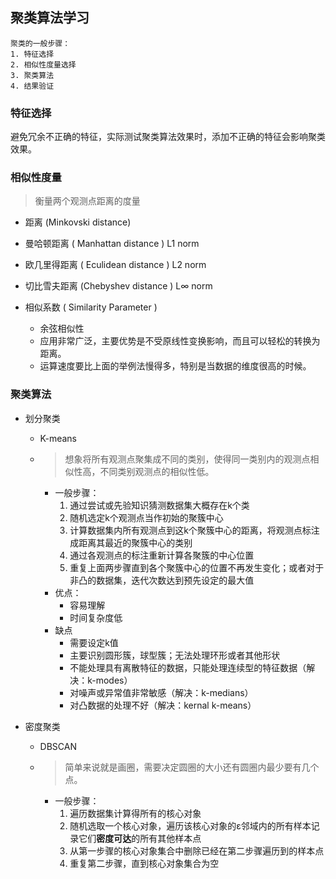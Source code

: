 ## 聚类算法学习

```
聚类的一般步骤：
1. 特征选择
2. 相似性度量选择
3. 聚类算法
4. 结果验证
```

### 特征选择

避免冗余不正确的特征，实际测试聚类算法效果时，添加不正确的特征会影响聚类效果。

### 相似性度量

> 衡量两个观测点距离的度量

-  距离 (Minkovski  distance)
  -  曼哈顿距离 ( Manhattan distance ) L1 norm
  - 欧几里得距离 ( Eculidean distance ) L2 norm
  - 切比雪夫距离 (Chebyshev distance ) L∞ norm


- 相似系数 ( Similarity Parameter )
  - 余弦相似性
  - 应用非常广泛，主要优势是不受原线性变换影响，而且可以轻松的转换为距离。
  - 运算速度要比上面的举例法慢得多，特别是当数据的维度很高的时候。

### 聚类算法

- 划分聚类

  - K-means

  - > 想象将所有观测点聚集成不同的类别，使得同一类别内的观测点相似性高，不同类别观测点的相似性低。

    - 一般步骤：
      1. 通过尝试或先验知识猜测数据集大概存在k个类
      2. 随机选定k个观测点当作初始的聚簇中心
      3. 计算数据集内所有观测点到这k个聚簇中心的距离，将观测点标注成距离其最近的聚簇中心的类别
      4. 通过各观测点的标注重新计算各聚簇的中心位置
      5. 重复上面两步骤直到各个聚簇中心的位置不再发生变化；或者对于非凸的数据集，迭代次数达到预先设定的最大值
    - 优点：
      - 容易理解
      - 时间复杂度低
    - 缺点
      - 需要设定k值
      - 主要识别圆形簇，球型簇；无法处理环形或者其他形状
      - 不能处理具有离散特征的数据，只能处理连续型的特征数据（解决：k-modes）
      - 对噪声或异常值非常敏感（解决：k-medians）
      - 对凸数据的处理不好（解决：kernal k-means）

- 密度聚类

  - DBSCAN

  - > 简单来说就是画圈，需要决定圆圈的大小还有圆圈内最少要有几个点。

    - 一般步骤：
      1. 遍历数据集计算得所有的核心对象
      2. 随机选取一个核心对象，遍历该核心对象的ε邻域内的所有样本记录它们**密度可达**的所有其他样本点
      3. 从第一步骤的核心对象集合中删除已经在第二步骤遍历到的样本点
      4. 重复第二步骤，直到核心对象集合为空


